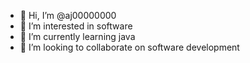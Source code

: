 - 👋 Hi, I’m @aj00000000
- 👀 I’m interested in software
- 🌱 I’m currently learning java
- 💞️ I’m looking to collaborate on software development

<!---
aj00000000/aj00000000 is a ✨ special ✨ repository because its `README.md` (this file) appears on your GitHub profile.
You can click the Preview link to take a look at your changes.
--->
